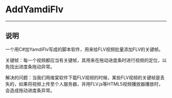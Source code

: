 # AddYamdiFlv

---

## 说明

一个用C#加YamdiFlv写成的脚本软件，用来给FLV视频批量添加FLV的关键帧。

关键帧：每一个视频都应当有关键帧，其用来在拖动进度条时进行视频的定位，以免找出进度条拖动异常。

解决的问题：当我们用维棠软件下载FLV视频的时候，某些FLV视频的关键帧是丢失的，如果将视频上传至个人服务器，并用FLV.js等HTML5视频播放器播放时，会造成拖动进度条异常。